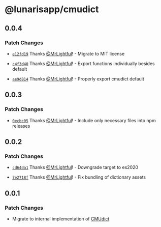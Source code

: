 # @lunarisapp/cmudict

## 0.0.4

### Patch Changes

- [`e12fd19`](https://github.com/LunarisApp/text-tools/commit/e12fd19b13dc45c61a684a001eede2b255a1aa56) Thanks [@MrLightful](https://github.com/MrLightful)! - Migrate to MIT license

- [`c4f3d40`](https://github.com/LunarisApp/text-tools/commit/c4f3d400629995869115d6663fcb1513701df1f0) Thanks [@MrLightful](https://github.com/MrLightful)! - Export functions individually besides default

- [`ae9d814`](https://github.com/LunarisApp/text-tools/commit/ae9d81453b4da7b561256536f3ad09ac5d63edcd) Thanks [@MrLightful](https://github.com/MrLightful)! - Properly export cmudict default

## 0.0.3

### Patch Changes

- [`0ecbc05`](https://github.com/LunarisApp/text-tools/commit/0ecbc050cb67f9e841a584ec6aae4c20d4bfaa52) Thanks [@MrLightful](https://github.com/MrLightful)! - Include only necessary files into npm releases

## 0.0.2

### Patch Changes

- [`cd64da1`](https://github.com/LunarisApp/text-tools/commit/cd64da18993b790ea543286eafcc870bcf7aa4a3) Thanks [@MrLightful](https://github.com/MrLightful)! - Downgrade target to es2020

- [`7e2718f`](https://github.com/LunarisApp/text-tools/commit/7e2718fd9959b66e1fc0912e15b1ad340fde7be3) Thanks [@MrLightful](https://github.com/MrLightful)! - Fix bundling of dictionary assets

## 0.0.1

### Patch Changes

- Migrate to internal implementation of [CMUdict](https://github.com/cmusphinx/cmudict)
